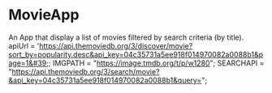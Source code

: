 # MovieApp
An App that display a list of movies filtered by search criteria (by title).
apiUrl = 'https://api.themoviedb.org/3/discover/movie?sort_by=popularity.desc&api_key=04c35731a5ee918f014970082a0088b1&page=1&#39;; 
IMGPATH = "https://image.tmdb.org/t/p/w1280&quot;;
SEARCHAPI =
"https://api.themoviedb.org/3/search/movie?&api_key=04c35731a5ee918f014970082a0088b1&query=&quot;;

